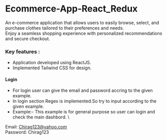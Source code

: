 # Ecommerce-App-React_Redux

An e-commerce application that allows users to easily browse, select, and purchase clothes tailored to their preferences and needs.\
Enjoy a seamless shopping experience with personalized recommendations and secure checkout.

### Key features :
- Application developed using ReactJS.
- Implemented Tailwind CSS for design.

#### Login
- For login user can give the email and password accring to the given example.
- In login section Regex is implemented.So try to input according to the given example.
- Example:-
This example is for general purpose so user can login and check the main dashbord. \

 Email: Chirag123@yahoo.com \
 Password: Chirag123

